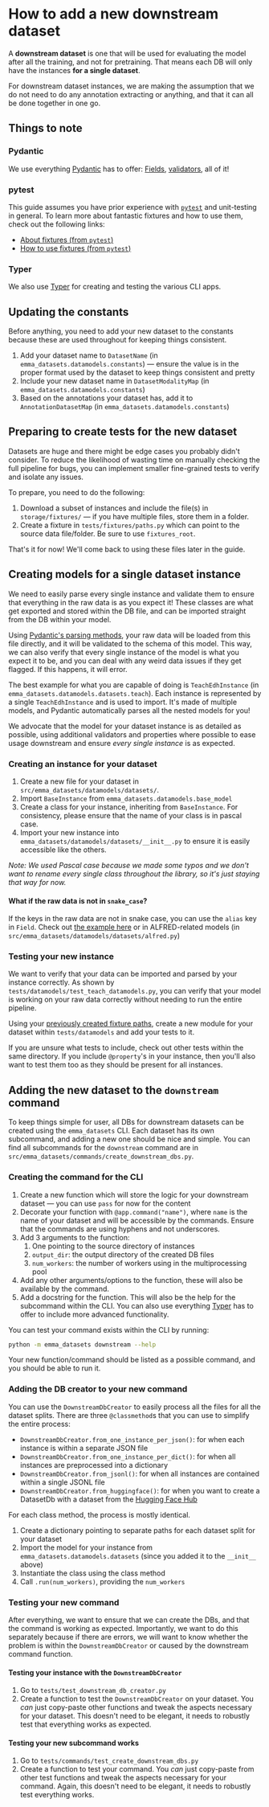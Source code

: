# How to add a new downstream dataset

A **downstream dataset** is one that will be used for evaluating the model after all the training, and not for pretraining. That means each DB will only have the instances **for a single dataset**.

For downstream dataset instances, we are making the assumption that we do not need to do any annotation extracting or anything, and that it can all be done together in one go.

## Things to note

### Pydantic

We use everything [Pydantic](https://pydantic-docs.helpmanual.io) has to offer: [Fields](https://pydantic-docs.helpmanual.io/usage/types/), [validators](https://pydantic-docs.helpmanual.io/usage/validators/), all of it!

### pytest

This guide assumes you have prior experience with [`pytest`](https://docs.pytest.org/) and unit-testing in general. To learn more about fantastic fixtures and how to use them, check out the following links:

- [About fixtures (from `pytest`)](https://docs.pytest.org/en/stable/explanation/fixtures.html#about-fixtures)
- [How to use fixtures (from
  `pytest`)](https://docs.pytest.org/en/stable/how-to/fixtures.html#how-to-fixtures)

### Typer

We also use [Typer](https://typer.tiangolo.com) for creating and testing the various CLI apps.

## Updating the constants

Before anything, you need to add your new dataset to the constants because these are used throughout for keeping things consistent.

1. Add your dataset name to `DatasetName` (in `emma_datasets.datamodels.constants`) — ensure the value is in the proper format used by the dataset to keep things consistent and pretty
1. Include your new dataset name in `DatasetModalityMap` (in `emma_datasets.datamodels.constants`)
1. Based on the annotations your dataset has, add it to `AnnotationDatasetMap` (in
   `emma_datasets.datamodels.constants`)

## Preparing to create tests for the new dataset

Datasets are huge and there might be edge cases you probably didn't consider. To reduce the likelihood of wasting time on manually checking the full pipeline for bugs, you can implement smaller fine-grained tests to verify and isolate any issues.

To prepare, you need to do the following:

1. Download a subset of instances and include the file(s) in `storage/fixtures/` — if you have multiple files, store them in a folder.
1. Create a fixture in `tests/fixtures/paths.py` which can point to the source data file/folder. Be sure to use `fixtures_root`.

That's it for now! We'll come back to using these files later in the guide.

## Creating models for a single dataset instance

We need to easily parse every single instance and validate them to ensure that everything in the raw data is as you expect it! These classes are what get exported and stored within the DB file, and can be imported straight from the DB within your model.

Using [Pydantic's parsing methods](https://pydantic-docs.helpmanual.io/usage/models/#helper-functions), your raw data will be loaded from this file directly, and it will be validated to the schema of this model. This way, we can also verify that every single instance of the model is what you expect it to be, and you can deal with any weird data issues if they get flagged. If this happens, it will error.

The best example for what you are capable of doing is `TeachEdhInstance` (in `emma_datasets.datamodels.datasets.teach`). Each instance is represented by a single `TeachEdhInstance` and is used to import. It's made of multiple models, and Pydantic automatically parses all the nested models for you!

We advocate that the model for your dataset instance is as detailed as possible, using additional validators and properties where possible to ease usage downstream and ensure _every single instance_ is as expected.

### Creating an instance for your dataset

1. Create a new file for your dataset in `src/emma_datasets/datamodels/datasets/`.
1. Import `BaseInstance` from `emma_datasets.datamodels.base_model`
1. Create a class for your instance, inheriting from `BaseInstance`. For consistency, please ensure that the name of your class is in pascal case.
1. Import your new instance into `emma_datasets/datamodels/datasets/__init__.py` to ensure it is easily accessible like the others.

_Note: We used Pascal case because we made some typos and we don't want to rename every single class throughout the library, so it's just staying that way for now._

#### What if the raw data is not in `snake_case`?

If the keys in the raw data are not in snake case, you can use the `alias` key in `Field`. Check out [the example here](https://pydantic-docs.helpmanual.io/usage/model_config/#alias-precedence) or in ALFRED-related models (in `src/emma_datasets/datamodels/datasets/alfred.py`)

### Testing your new instance

We want to verify that your data can be imported and parsed by your instance correctly. As shown by `tests/datamodels/test_teach_datamodels.py`, you can verify that your model is working on your raw data correctly without needing to run the entire pipeline.

Using your [previously created fixture paths](#preparing-to-create-tests-for-the-new-dataset), create a new module for your dataset within `tests/datamodels` and add your tests to it.

If you are unsure what tests to include, check out other tests within the same directory. If you include `@property`'s in your instance, then you'll also want to test them too as they should be present for all instances.

## Adding the new dataset to the `downstream` command

To keep things simple for user, all DBs for downstream datasets can be created using the `emma_datasets` CLI. Each dataset has its own subcommand, and adding a new one should be nice and simple. You can find all subcommands for the `downstream` command are in `src/emma_datasets/commands/create_downstream_dbs.py`.

### Creating the command for the CLI

1. Create a new function which will store the logic for your downstream dataset — you can use `pass` for now for the content
1. Decorate your function with `@app.command("name")`, where `name` is the name of your dataset and will be accessible by the commands. Ensure that the commands are using hyphens and not underscores.
1. Add 3 arguments to the function:
   1. One pointing to the source directory of instances
   1. `output_dir`: the output directory of the created DB files
   1. `num_workers`: the number of workers using in the multiprocessing pool
1. Add any other arguments/options to the function, these will also be available by the command.
1. Add a docstring for the function. This will also be the help for the subcommand within the CLI. You can also use everything [Typer]() has to offer to include more advanced functionality.

You can test your command exists within the CLI by running:

```bash
python -m emma_datasets downstream --help
```

Your new function/command should be listed as a possible command, and you should be able to run it.

### Adding the DB creator to your new command

You can use the `DownstreamDbCreator` to easily process all the files for all the dataset splits. There are three `@classmethod`s that you can use to simplify the entire process:

- `DownstreamDbCreator.from_one_instance_per_json()`: for when each instance is within a separate JSON file
- `DownstreamDbCreator.from_one_instance_per_dict()`: for when all instances are preprocessed into a dictionary
- `DownstreamDbCreator.from_jsonl()`: for when all instances are contained within a single JSONL file
- `DownstreamDbCreator.from_huggingface()`: for when you want to create a DatasetDb with a dataset from the [Hugging Face Hub](https://huggingface.co/dataset)

For each class method, the process is mostly identical.

1. Create a dictionary pointing to separate paths for each dataset split for your dataset
2. Import the model for your instance from `emma_datasets.datamodels.datasets` (since you added it to the `__init__` above)
3. Instantiate the class using the class method
4. Call `.run(num_workers)`, providing the `num_workers`

### Testing your new command

After everything, we want to ensure that we can create the DBs, and that the command is working as expected. Importantly, we want to do this separately because if there are errors, we will want to know whether the problem is within the `DownstreamDbCreator` or caused by the downstream command function.

#### Testing your instance with the `DownstreamDbCreator`

1. Go to `tests/test_downstream_db_creator.py`
2. Create a function to test the `DownstreamDbCreator` on your dataset. You _can_ just copy-paste other functions and tweak the aspects necessary for your dataset. This doesn't need to be elegant, it needs to robustly test that everything works as expected.

#### Testing your new subcommand works

1. Go to `tests/commands/test_create_downstream_dbs.py`
2. Create a function to test your command. You _can_ just copy-paste from other test functions and tweak the aspects necessary for your command. Again, this doesn't need to be elegant, it needs to robustly test everything works.
